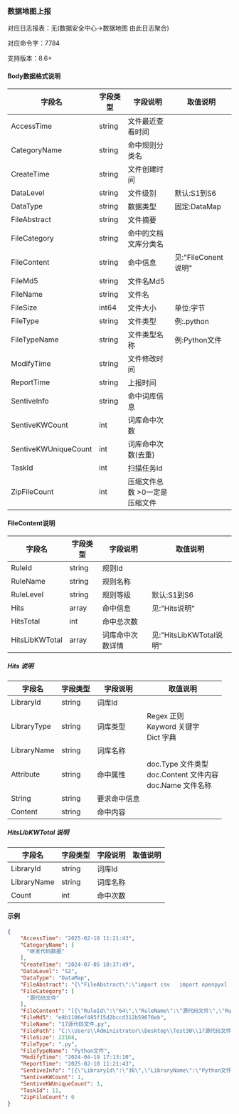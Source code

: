 ### 数据地图上报

对应日志报表：无(数据安全中心->数据地图 由此日志聚合)

对应命令字：7784

支持版本：8.6+

#### Body数据格式说明

| 字段名 | 字段类型   | 字段说明              | 取值说明                    |
| --- |--------|-------------------|-------------------------|
| AccessTime | string | 文件最近查看时间          |                         |
| CategoryName | string | 命中规则分类名           |                         |
| CreateTime | string | 文件创建时间            |                         |
| DataLevel | string | 文件级别              | 默认:S1到S6                |
| DataType | string | 数据类型              | 固定:DataMap              |
| FileAbstract | string | 文件摘要              |                         |
| FileCategory | string | 命中的文档文库分类名        |                         |
| FileContent | string | 命中信息              | 见:"FileConent说明"        |
| FileMd5 | string | 文件名Md5            |                         |
| FileName | string | 文件名               |                         |
| FileSize | int64  | 文件大小              | 单位:字节                   |
| FileType | string | 文件类型              | 例:.python               |
| FileTypeName | string | 文件类型名称            | 例:Python文件              |
| ModifyTime | string | 文件修改时间            |  |
| ReportTime | string | 上报时间              |                         |
| SentiveInfo | string | 命中词库信息            |                         |
| SentiveKWCount | int | 词库命中次数            |                         |
| SentiveKWUniqueCount | int | 词库命中次数(去重)        |                         |
| TaskId | int    | 扫描任务Id            |                         |
| ZipFileCount | int    | 压缩文件总数  >0一定是压缩文件 |                         |

#### FileContent说明
| 字段名 | 字段类型    | 字段说明     | 取值说明                 |
| --- |---------|----------|----------------------|
| RuleId | string  | 规则Id     |                      |
| RuleName | string  | 规则名称     |                      |
| RuleLevel | string  | 规则等级     | 默认:S1到S6             |
| Hits | array   | 命中信息     | 见:"Hits说明"           |
| HitsTotal | int     | 命中总次数    |                      |
| HitsLibKWTotal | array | 词库命中次数详情 | 见:"HitsLibKWTotal说明" |

##### Hits 说明
| 字段名 | 字段类型    | 字段说明   | 取值说明                                                       |
| --- |---------|--------|------------------------------------------------------------|
| LibraryId | string  | 词库Id   |                                                            |
| LibraryType | string  | 词库类型   | Regex 正则<br/> Keyword 关键字<br/>Dict 字典<br/>                 |
| LibraryName | string  | 词库名称   |                                                            |
| Attribute | string   | 命中属性   | doc.Type 文件类型<br/> doc.Content 文件内容<br/>doc.Name 文件名称<br/> |
| String | string     | 要求命中信息 |                                                            |
| Content | string | 命中内容   |                                                            |

##### HitsLibKWTotal 说明
| 字段名 | 字段类型   | 字段说明 | 取值说明                                                       |
| --- |--------|------|------------------------------------------------------------|
| LibraryId | string | 词库Id |                                                            |
| LibraryName | string | 词库名称 |                  |
| Count | int    | 命中次数 |                                                            |

#### 示例
```json
{
    "AccessTime": "2025-02-10 11:21:43",
    "CategoryName": [
      "研发代码数据"
    ],
    "CreateTime": "2024-07-05 10:37:49",
    "DataLevel": "S2",
    "DataType": "DataMap",
    "FileAbstract": "{\"FileAbstract\":\"import csv   import openpyxl  import base64  import json,os      \\\"\\\"\\\"  ------------------基本函数---------------------  1. load_words\"}",
    "FileCategory": [
      "源代码文件"
    ],
    "FileContent": "[{\"RuleId\":\"64\",\"RuleName\":\"源代码文件\",\"RuleLevel\":\"S2\",\"Hits\":[{\"LibraryId\":\"36\",\"LibraryType\":\"Regex\",\"LibraryName\":\"Python文件\",\"Attribute\":\"doc.Type\",\"String\":\".py\",\"Content\":\".py\"}],\"HitsTotal\":1,\"HitsLibKWTotal\":[{\"LibraryId\":\"36\",\"LibraryName\":\"Python文件\",\"Count\":1}]}]",
    "FileMd5": "e8b1106ef485f15d2bccd312b59676eb",
    "FileName": "17源代码文件.py",
    "FilePath": "C:\\Users\\Administrator\\Desktop\\Test30\\17源代码文件.py",
    "FileSize": 22168,
    "FileType": ".py",
    "FileTypeName": "Python文件",
    "ModifyTime": "2024-04-19 17:13:10",
    "ReportTime": "2025-02-10 11:21:43",
    "SentiveInfo": "[{\"LibraryId\":\"36\",\"LibraryName\":\"Python文件\",\"KWCount\":1,\"UniqueKWCount\":1}]",
    "SentiveKWCount": 1,
    "SentiveKWUniqueCount": 1,
    "TaskId": 11,
    "ZipFileCount": 0
}
```
